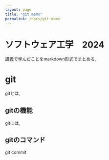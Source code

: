 ```yaml
---
layout: page
title: "git memo"
permalink: /docs/git-memo
---
```


# ソフトウェア工学　2024

講義で学んだことをmarkdown形式でまとめる.

# git

gitとは,

## gitの機能

gitには,

## gitのコマンド

git commit